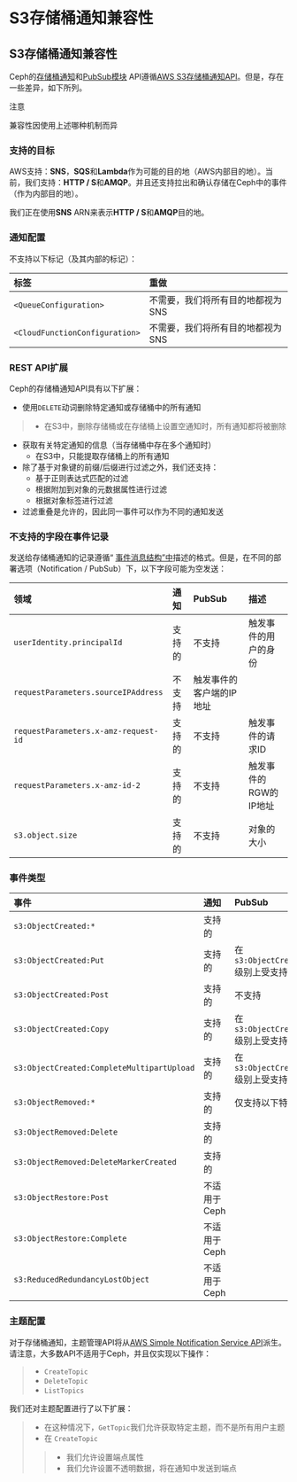 # S3存储桶通知兼容性

## S3存储桶通知兼容性

Ceph的[存储桶通知](https://docs.ceph.com/docs/nautilus/radosgw/notifications)和[PubSub模块](https://docs.ceph.com/docs/nautilus/radosgw/pubsub-module) API遵循[AWS S3存储桶通知API](https://docs.aws.amazon.com/AmazonS3/latest/dev/NotificationHowTo.html)。但是，存在一些差异，如下所列。

注意 

兼容性因使用上述哪种机制而异

### 支持的目标

AWS支持：**SNS**，**SQS**和**Lambda**作为可能的目的地（AWS内部目的地）。当前，我们支持：**HTTP / S**和**AMQP**。并且还支持拉出和确认存储在Ceph中的事件（作为内部目的地）。

我们正在使用**SNS** ARN来表示**HTTP / S**和**AMQP**目的地。

### 通知配置

不支持以下标记（及其内部的标记）：

| 标签 | 重做 |
| :--- | :--- |
| `<QueueConfiguration>` | 不需要，我们将所有目的地都视为SNS |
| `<CloudFunctionConfiguration>` | 不需要，我们将所有目的地都视为SNS |

### REST API扩展

Ceph的存储桶通知API具有以下扩展：

* 使用`DELETE`动词删除特定通知或存储桶中的所有通知

> * 在S3中，删除存储桶或在存储桶上设置空通知时，所有通知都将被删除

* 获取有关特定通知的信息（当存储桶中存在多个通知时）
  * 在S3中，只能提取存储桶上的所有通知
* 除了基于对象键的前缀/后缀进行过滤之外，我们还支持：
  * 基于正则表达式匹配的过滤
  * 根据附加到对象的元数据属性进行过滤
  * 根据对象标签进行过滤
* 过滤重叠是允许的，因此同一事件可以作为不同的通知发送

### 不支持的字段在事件记录

发送给存储桶通知的记录遵循“ [事件消息结构”中](https://docs.aws.amazon.com/AmazonS3/latest/dev/notification-content-structure.html)描述的格式。但是，在不同的部署选项（Notification / PubSub）下，以下字段可能为空发送：

| 领域 | 通知 | PubSub | 描述 |
| :--- | :--- | :--- | :--- |
| `userIdentity.principalId` | 支持的 | 不支持 | 触发事件的用户的身份 |
| `requestParameters.sourceIPAddress` | 不支持 | 触发事件的客户端的IP地址 |  |
| `requestParameters.x-amz-request-id` | 支持的 | 不支持 | 触发事件的请求ID |
| `requestParameters.x-amz-id-2` | 支持的 | 不支持 | 触发事件的RGW的IP地址 |
| `s3.object.size` | 支持的 | 不支持 | 对象的大小 |

### 事件类型

| 事件 | 通知 | PubSub |
| :--- | :--- | :--- |
| `s3:ObjectCreated:*` | 支持的 |  |
| `s3:ObjectCreated:Put` | 支持的 | 在`s3:ObjectCreated:*`级别上受支持 |
| `s3:ObjectCreated:Post` | 支持的 | 不支持 |
| `s3:ObjectCreated:Copy` | 支持的 | 在`s3:ObjectCreated:*`级别上受支持 |
| `s3:ObjectCreated:CompleteMultipartUpload` | 支持的 | 在`s3:ObjectCreated:*`级别上受支持 |
| `s3:ObjectRemoved:*` | 支持的 | 仅支持以下特定事件 |
| `s3:ObjectRemoved:Delete` | 支持的 |  |
| `s3:ObjectRemoved:DeleteMarkerCreated` | 支持的 |  |
| `s3:ObjectRestore:Post` | 不适用于Ceph |  |
| `s3:ObjectRestore:Complete` | 不适用于Ceph |  |
| `s3:ReducedRedundancyLostObject` | 不适用于Ceph |  |

### 主题配置

对于存储桶通知，主题管理API将从[AWS Simple Notification Service API](https://docs.aws.amazon.com/sns/latest/api/API_Operations.html)派生。请注意，大多数API不适用于Ceph，并且仅实现以下操作：

> * `CreateTopic`
> * `DeleteTopic`
> * `ListTopics`

我们还对主题配置进行了以下扩展：

> * 在这种情况下，`GetTopic`我们允许获取特定主题，而不是所有用户主题
> * 在 `CreateTopic`
>
> > * 我们允许设置端点属性
> > * 我们允许设置不透明数据，将在通知中发送到端点

